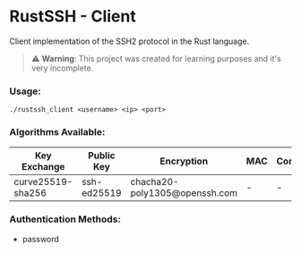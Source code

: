 # RustSSH - Client

Client implementation of the SSH2 protocol in the Rust language.

> :warning: **Warning**: This project was created for learning purposes and it's very incomplete.

### Usage:
```
./rustssh_client <username> <ip> <port> 
```

### Algorithms Available:
| Key Exchange      | Public Key  | Encryption                     | MAC | Compression |
|-------------------|-------------|--------------------------------|-----|-------------|
| curve25519-sha256 | ssh-ed25519 | chacha20-poly1305\@openssh.com | -   | -           |

### Authentication Methods:
- password
